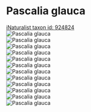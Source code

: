 
Pascalia glauca
===============
  
[iNaturalist taxon id: 924824](https://www.inaturalist.org/taxa/924824)  
![Pascalia glauca](https://inaturalist-open-data.s3.amazonaws.com/photos/121407599/medium.jpg)  
![Pascalia glauca](https://inaturalist-open-data.s3.amazonaws.com/photos/121407614/medium.jpg)  
![Pascalia glauca](https://inaturalist-open-data.s3.amazonaws.com/photos/116180123/medium.jpg)  
![Pascalia glauca](https://inaturalist-open-data.s3.amazonaws.com/photos/115922820/medium.jpeg)  
![Pascalia glauca](https://inaturalist-open-data.s3.amazonaws.com/photos/121407599/medium.jpg)  
![Pascalia glauca](https://inaturalist-open-data.s3.amazonaws.com/photos/121407614/medium.jpg)  
![Pascalia glauca](https://inaturalist-open-data.s3.amazonaws.com/photos/116180123/medium.jpg)  
![Pascalia glauca](https://inaturalist-open-data.s3.amazonaws.com/photos/115922820/medium.jpeg)  
![Pascalia glauca](https://inaturalist-open-data.s3.amazonaws.com/photos/121407599/medium.jpg)  
![Pascalia glauca](https://inaturalist-open-data.s3.amazonaws.com/photos/121407614/medium.jpg)  
![Pascalia glauca](https://inaturalist-open-data.s3.amazonaws.com/photos/116180123/medium.jpg)  
![Pascalia glauca](https://inaturalist-open-data.s3.amazonaws.com/photos/115922820/medium.jpeg)